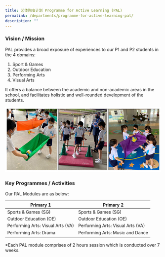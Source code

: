 ```yaml
---
title: 艺体陶冶计划 Programme for Active Learning (PAL)
permalink: /departments/programme-for-active-learning-pal/
description: ""
---
```


### Vision / Mission

PAL provides a broad exposure of experiences to our P1 and P2 students in the 4 domains: <br>
1) Sport & Games <br>
2) Outdoor Education <br>
3) Performing Arts <br>
4) Visual Arts

It offers a balance between the academic and non-academic areas in the school, and facilitates holistic and well-rounded development of the students.

![](/images/Banner_PAL_2021.jpg)

### Key Programmes / Activities

Our PAL Modules are as below:

| Primary 1 | Primary 2 |
|---|---|
| Sports & Games (SG) | Sports & Games (SG) |
| Outdoor Education (OE) | Outdoor Education (OE) |
| Performing Arts: Visual Arts (VA) | Performing Arts: Visual Arts (VA) |
| Performing Arts: Drama | Performing Arts: Music and Dance |
| | |

\*Each PAL module comprises of 2 hours session which is conducted over 7 weeks.